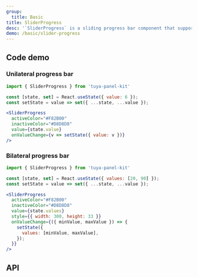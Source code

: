 ```yaml
---
group:
  title: Basic
title: SliderProgress
desc: '`SliderProgress` is a sliding progress bar component that supports unilateral or bilateral drag to set the progress.'
demo: /basic/slider-progress
---
```


## Code demo

### Unilateral progress bar

```jsx
import { SliderProgress } from 'tuya-panel-kit'

const [state, set] = React.useState({ value: 6 });
const setState = value => set({ ...state, ...value });

<SliderProgress
  activeColor="#F82B00"
  inactiveColor="#D8D8D8"
  value={state.value}
  onValueChange={v => setState({ value: v })}
/>
```

### Bilateral progress bar

```jsx
import { SliderProgress } from 'tuya-panel-kit'

const [state, set] = React.useState({ values: [20, 90] });
const setState = value => set({ ...state, ...value });

<SliderProgress
  activeColor="#F82B00"
  inactiveColor="#D8D8D8"
  value={state.values}
  style={{ width: 300, height: 33 }}
  onValueChange={({ minValue, maxValue }) => {
    setState({
      values: [minValue, maxValue],
    });
  }}
/>
```

## API

<API name="SliderProgressProps"></API>
